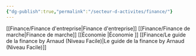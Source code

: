 ```yaml
---
{"dg-publish":true,"permalink":"/secteur-d-activites/finance/"}
---
```




[[Finance/Finance d'entreprise\|Finance d'entreprise]]
[[Finance/Finance de marche\|Finance de marche]]
[[Économie \|Économie ]]
[[Finance/Le guide de la finance by Arnaud (Niveau Facile)\|Le guide de la finance by Arnaud (Niveau Facile)]]
